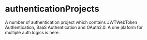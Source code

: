 # authenticationProjects

A number of authentication project which contains JWTWebToken Authentication, BaaS Authentication and OAuth2.0. A one plaform for multiple auth logics is here.